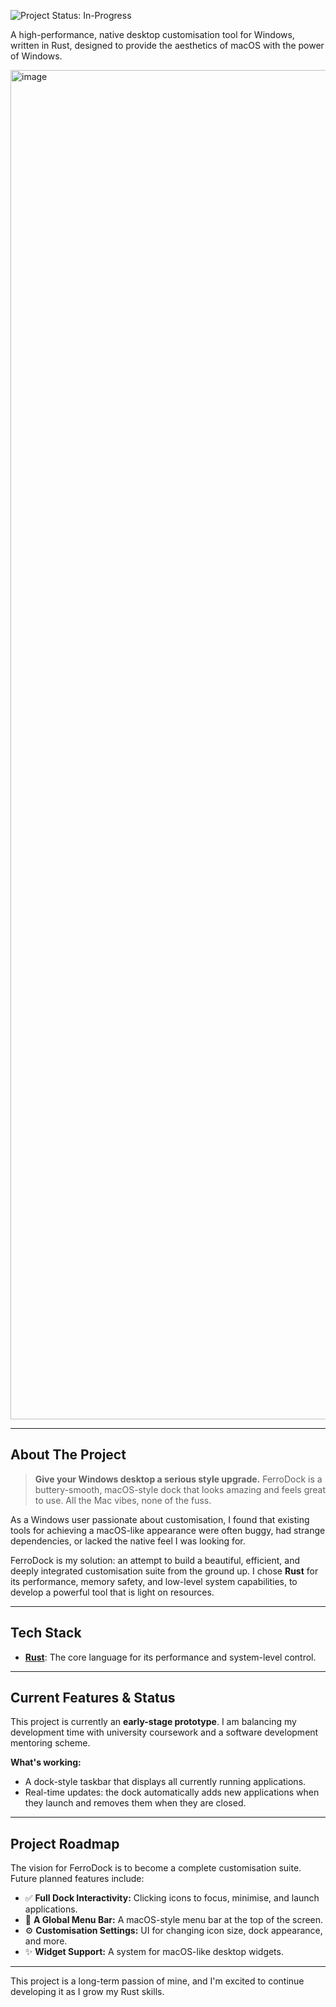 ![Project Status: In-Progress](https://img.shields.io/badge/status-in--progress-yellow)

A high-performance, native desktop customisation tool for Windows, written in Rust, designed to provide the aesthetics of macOS with the power of Windows.

<img width="3839" height="2159" alt="image" src="https://github.com/user-attachments/assets/31549249-132b-49fa-ac7e-788185ae4c2a" />

---

## About The Project

> **Give your Windows desktop a serious style upgrade.** FerroDock is a buttery-smooth, macOS-style dock that looks amazing and feels great to use. All the Mac vibes, none of the fuss.

As a Windows user passionate about customisation, I found that existing tools for achieving a macOS-like appearance were often buggy, had strange dependencies, or lacked the native feel I was looking for.

FerroDock is my solution: an attempt to build a beautiful, efficient, and deeply integrated customisation suite from the ground up. I chose **Rust** for its performance, memory safety, and low-level system capabilities, to develop a powerful tool that is light on resources.

---

## Tech Stack

* **[Rust](https://www.rust-lang.org/)**: The core language for its performance and system-level control.

---

## Current Features & Status

This project is currently an **early-stage prototype**. I am balancing my development time with university coursework and a software development mentoring scheme.

**What's working:**
* A dock-style taskbar that displays all currently running applications.
* Real-time updates: the dock automatically adds new applications when they launch and removes them when they are closed.

---

## Project Roadmap

The vision for FerroDock is to become a complete customisation suite. Future planned features include:
* ✅ **Full Dock Interactivity:** Clicking icons to focus, minimise, and launch applications.
* 🎨 **A Global Menu Bar:** A macOS-style menu bar at the top of the screen.
* ⚙️ **Customisation Settings:** UI for changing icon size, dock appearance, and more.
* ✨ **Widget Support:** A system for macOS-like desktop widgets.

---

This project is a long-term passion of mine, and I'm excited to continue developing it as I grow my Rust skills.
